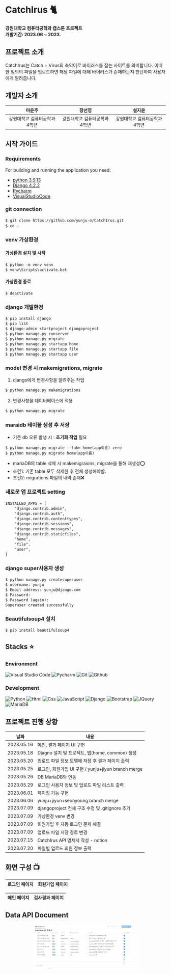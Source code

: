 # CatchIrus 🐈
**강원대학교 컴퓨터공학과 캡스톤 프로젝트** <br/>
**개발기간: 2023.06 ~ 2023.**

## 프로젝트 소개

CatchIrus는 Catch + Virus의 축약어로 바이러스를 잡는 사이트를 의미합니다. 
어떠한 임의의 파일을 업로드하면 해당 파일에 대해 바이러스가 존재하는지 판단하여 사용자에게 알려줍니다. 

## 개발자 소개
| 마윤주 | 장선영 | 설지윤 |
| :----: | :----: | :----: |
| 강원대학교 컴퓨터공학과 4학년 | 강원대학교 컴퓨터공학과 4학년 | 강원대학교 컴퓨터공학과 4학년 |

## 시작 가이드

### Requirements

For building and running the application you need:

- [python 3.9.13](https://www.python.org/downloads/)
- [Django 4.2.2](https://docs.djangoproject.com/ko/4.2/intro/install/)
- [Pycharm](https://www.jetbrains.com/ko-kr/pycharm/download/#section=windows)
- [VisualStudioCode](https://code.visualstudio.com/download)

### git connection

```bash
$ git clone https://github.com/yunju-m/CatchIrus.git
$ cd .
```

### venv 가상환경

#### 가상환경 설치 및 시작

```
$ python -m venv venv
$ venv\Scripts\activate.bat
```

#### 가상환경 종료

```
$ deactivate
```

### django 개발환경

```
$ pip install django
$ pip list
$ django-admin startproject djangoproject
$ python manage.py runserver
$ python manage.py migrate
$ python manage.py startapp home
$ python manage.py startapp file
$ python manage.py startapp user
```
### model 변경 시 makemigrations, migrate

1. django에게 변경사항을 알려주는 작업

```bash
$ python manage.py makemigrations
```

2. 변경사항을 데이터베이스에 적용

```bash
$ python manage.py migrate
```

 ### maraidb 테이블 생성 후 저장
 - 기존 db 오류 발생 시 : **초기화 작업** 필요
```shell
$ python manage.py migrate --fake home(app이름) zero
$ python manage.py migrate home(app이름)
```
- mariaDB의 table 삭제 시 makemigraions, migrate을 통해 재생성⭕
- 조건1: 기존 table 모두 삭제한 후 전체 생성해야함.
- 조건2: migrations 파일의 내역 존재❌

### 새로운 앱 프로젝트 setting

```
INSTALLED_APPS = [
    "django.contrib.admin",
    "django.contrib.auth",
    "django.contrib.contenttypes",
    "django.contrib.sessions",
    "django.contrib.messages",
    "django.contrib.staticfiles",
    "home",
    "file",
    "user",
]
```

### django super사용자 생성
```shell
$ python manage.py createsuperuser
$ username: yunju
$ Email address: yunju@django.com
$ Password:
$ Password (again): 
Superuser created successfully
``` 

### Beautifulsoup4 설치
```shell
$ pip install beautifulsoup4
```


## Stacks ⭐

### Environment

![Visual Studio Code](https://img.shields.io/badge/VisualStudioCode-007ACC?style=for-the-badge&logo=VisualStudioCode&logoColor=white)
![Pycharm](https://img.shields.io/badge/Pycharm-000000?style=for-the-badge&logo=Pycharm&logoColor=white)
![Git](https://img.shields.io/badge/Git-F05032?style=for-the-badge&logo=Git&logoColor=white)
![Github](https://img.shields.io/badge/GitHub-181717?style=for-the-badge&logo=GitHub&logoColor=white)

### Development

![Python](https://img.shields.io/badge/Python-3776AB?style=for-the-badge&logo=Python&logoColor=white)
![Html](https://img.shields.io/badge/Html-E34F26?style=for-the-badge&logo=Html5&logoColor=white)
![Css](https://img.shields.io/badge/Css-1572B6?style=for-the-badge&logo=Css3&logoColor=white)
![JavaScript](https://img.shields.io/badge/JavaScript-F7DF1E?style=for-the-badge&logo=Javascript&logoColor=white)
![Django](https://img.shields.io/badge/Django-092E20?style=for-the-badge&logo=Django&logoColor=white)
![Bootstrap](https://img.shields.io/badge/Bootstrap-7952B3?style=for-the-badge&logo=Bootstrap&logoColor=white)
![JQuery](https://img.shields.io/badge/JQuery-0769AD?style=for-the-badge&logo=jQuery&logoColor=white)
![MariaDB](https://img.shields.io/badge/MariaDB-003545?style=for-the-badge&logo=MariaDB&logoColor=white)

## 프로젝트 진행 상황

| 날짜 |                            내용                             |
| --------- | ----------------------------------------------------------- |
|2023.05.16 | 메인, 결과 페이지 UI 구현 |
|2023.05.18 | Djagno 설치 및 프로젝트, 앱(home, common) 생성 |
|2023.05.20 | 업로드 파일 정보 모델에 저장 후 결과 페이지 출력 |
|2023.05.25 | 로그인, 회원가입 UI 구현 / yunju+jiyun branch merge |
|2023.05.26 | DB MariaDB와 연동 |
|2023.05.29 | 로그인 사용자 정보 및 업로드 파일 리스트 출력 |
|2023.06.01 | 페이징 기능 구현 |
|2023.06.06 | yunju+jiyun+seonyoung branch merge |
|2023.07.09 | djangoproject 전체 구조 수정 및 .gitignore 추가 |
|2023.07.09 | 가상환경 venv 변경 |
|2023.07.09 | 회원가입 후 자동 로그인 문제 해결 |
|2023.07.09 | 업로드 파일 저장 경로 변경 |
|2023.07.15 | CatchIrus API 명세서 작성 - notion |
|2023.07.20 | 파일별 업로드 회원 정보 출력 |

## 화면 구성 📺
| 로그인 페이지 | 회원가입 페이지 |
| ------------ | ---------------- |

| 메인 페이지 | 검사결과 페이지 |
| ------------ | ---------------- |

## Data API Document 
<div align="center">
<img width="330" alt="dataApi" src="/static/img/DataApi.png">